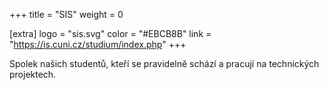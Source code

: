 +++
title = "SIS"
weight = 0

[extra]
logo = "sis.svg"
color = "#EBCB8B"
link = "https://is.cuni.cz/studium/index.php"
+++

Spolek našich studentů, kteří se pravidelně schází a pracují na technických projektech.

